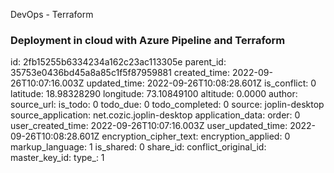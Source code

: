 DevOps - Terraform

### Deployment in cloud with Azure Pipeline and Terraform



id: 2fb15255b6334234a162c23ac113305e
parent_id: 35753e0436bd45a8a85c1f5f87959881
created_time: 2022-09-26T10:07:16.003Z
updated_time: 2022-09-26T10:08:28.601Z
is_conflict: 0
latitude: 18.98328290
longitude: 73.10849100
altitude: 0.0000
author: 
source_url: 
is_todo: 0
todo_due: 0
todo_completed: 0
source: joplin-desktop
source_application: net.cozic.joplin-desktop
application_data: 
order: 0
user_created_time: 2022-09-26T10:07:16.003Z
user_updated_time: 2022-09-26T10:08:28.601Z
encryption_cipher_text: 
encryption_applied: 0
markup_language: 1
is_shared: 0
share_id: 
conflict_original_id: 
master_key_id: 
type_: 1